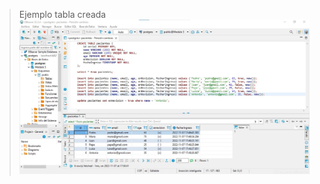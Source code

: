 >Ejemplo tabla creada
![This is an image](https://github.com/c12m07/relacion_sql/blob/main/relacion_sql/crearTabla.jpg)
